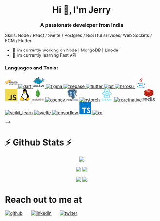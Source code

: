 <!-- ### Hi there 👋

<!--
**centinna-l/centinna-l** is a ✨ _special_ ✨ repository because its `README.md` (this file) appears on your GitHub profile.

Here are some ideas to get you started:
-->


<!-- - 👯 I’m looking to collaborate on ... -->
<!-- - 🤔 I’m looking for help with ... -->
<!-- - 💬 Ask me about ... -->
<!-- - 📫 How to reach me: ... -->
<!-- - 😄 Pronouns: ... -->
<!-- - ⚡ Fun fact: ... -->


<!-- ![Anurag's GitHub stats](https://github-readme-stats.vercel.app/api?username=centinna-l&show_icons=true&theme=tokyonight) -->

<!-- [![Top Langs](https://github-readme-stats.vercel.app/api/top-langs/?username=centinna-l)](https://github.com/anuraghazra/github-readme-stats) -->

<!-- ![GitHub streak stats](https://github-readme-streak-stats.herokuapp.com/?user=centinna-l) --> 
<h1 align="center">Hi 👋, I'm Jerry</h1>
<h3 align="center">A passionate developer from India</h3>
Skills: Node / React / Svelte / Postgres / RESTful services/ Web Sockets / FCM / Flutter

- 🔭 I’m currently working on Node | MongoDB | Linode 
- 🌱 I’m currently learning Fast API

<!-- <p align="left"> <img src="https://komarev.com/ghpvc/?username=centinna-l&label=Profile%20views&color=0e75b6&style=flat" alt="centinna-l" /> </p> -->

<!-- <p align="left"> <a href="https://github.com/ryo-ma/github-profile-trophy"><img src="https://github-profile-trophy.vercel.app/?username=centinna-l" alt="centinna-l" /></a> </p> -->


<h3 align="left">Languages and Tools:</h3>
<p align="left"> <a href="https://aws.amazon.com" target="_blank"> <img src="https://raw.githubusercontent.com/devicons/devicon/master/icons/amazonwebservices/amazonwebservices-original-wordmark.svg" alt="aws" width="40" height="40" margin="12"/> </a> <a href="https://dart.dev" target="_blank"> <img src="https://www.vectorlogo.zone/logos/dartlang/dartlang-icon.svg" alt="dart" width="40" height="40" margin="12"/> </a> <a href="https://www.docker.com/" target="_blank"> <img src="https://raw.githubusercontent.com/devicons/devicon/master/icons/docker/docker-original-wordmark.svg" alt="docker" width="40" height="40" margin="12"/> </a> <a href="https://www.figma.com/" target="_blank"> <img src="https://www.vectorlogo.zone/logos/figma/figma-icon.svg" alt="figma" width="40" height="40"/> </a> <a href="https://firebase.google.com/" target="_blank"> <img src="https://www.vectorlogo.zone/logos/firebase/firebase-icon.svg" alt="firebase" width="40" height="40"/> </a> <a href="https://flutter.dev" target="_blank"> <img src="https://www.vectorlogo.zone/logos/flutterio/flutterio-icon.svg" alt="flutter" width="40" height="40"/> </a> <a href="https://git-scm.com/" target="_blank"> <img src="https://www.vectorlogo.zone/logos/git-scm/git-scm-icon.svg" alt="git" width="40" height="40"/> </a> <a href="https://heroku.com" target="_blank"> <img src="https://www.vectorlogo.zone/logos/heroku/heroku-icon.svg" alt="heroku" width="40" height="40"/> </a> <a href="https://www.java.com" target="_blank"> <img src="https://raw.githubusercontent.com/devicons/devicon/master/icons/java/java-original.svg" alt="java" width="40" height="40"/> </a> <a href="https://developer.mozilla.org/en-US/docs/Web/JavaScript" target="_blank"> <img src="https://raw.githubusercontent.com/devicons/devicon/master/icons/javascript/javascript-original.svg" alt="javascript" width="40" height="40"/> </a> <a href="https://www.linux.org/" target="_blank"> <img src="https://raw.githubusercontent.com/devicons/devicon/master/icons/linux/linux-original.svg" alt="linux" width="40" height="40"/> </a> <a href="https://www.mongodb.com/" target="_blank"> <img src="https://raw.githubusercontent.com/devicons/devicon/master/icons/mongodb/mongodb-original-wordmark.svg" alt="mongodb" width="40" height="40"/> </a> <a href="https://opencv.org/" target="_blank"> <img src="https://www.vectorlogo.zone/logos/opencv/opencv-icon.svg" alt="opencv" width="40" height="40"/> </a> <a href="https://www.postgresql.org" target="_blank"> <img src="https://raw.githubusercontent.com/devicons/devicon/master/icons/postgresql/postgresql-original-wordmark.svg" alt="postgresql" width="40" height="40"/> </a> <a href="https://pytorch.org/" target="_blank"> <img src="https://www.vectorlogo.zone/logos/pytorch/pytorch-icon.svg" alt="pytorch" width="40" height="40"/> </a> <a href="https://reactjs.org/" target="_blank"> <img src="https://raw.githubusercontent.com/devicons/devicon/master/icons/react/react-original-wordmark.svg" alt="react" width="40" height="40"/> </a> <a href="https://reactnative.dev/" target="_blank"> <img src="https://reactnative.dev/img/header_logo.svg" alt="reactnative" width="40" height="40"/> </a> <a href="https://redis.io" target="_blank"> <img src="https://raw.githubusercontent.com/devicons/devicon/master/icons/redis/redis-original-wordmark.svg" alt="redis" width="40" height="40"/> </a> <a href="https://scikit-learn.org/" target="_blank"> <img src="https://upload.wikimedia.org/wikipedia/commons/0/05/Scikit_learn_logo_small.svg" alt="scikit_learn" width="40" height="40"/> </a> <a href="https://svelte.dev" target="_blank"> <img src="https://upload.wikimedia.org/wikipedia/commons/1/1b/Svelte_Logo.svg" alt="svelte" width="40" height="40"/> </a> <a href="https://www.tensorflow.org" target="_blank"> <img src="https://www.vectorlogo.zone/logos/tensorflow/tensorflow-icon.svg" alt="tensorflow" width="40" height="40"/> </a> <a href="https://www.typescriptlang.org/" target="_blank"> <img src="https://raw.githubusercontent.com/devicons/devicon/master/icons/typescript/typescript-original.svg" alt="typescript" width="40" height="40"/> </a> <a href="https://www.adobe.com/products/xd.html" target="_blank"> <img src="https://cdn.worldvectorlogo.com/logos/adobe-xd.svg" alt="xd" width="40" height="40"/> </a> </p>


<!-- # Stats

<!-- <p><img align="left" src="https://github-readme-stats.vercel.app/api/top-langs?username=centinna-l&show_icons=true&locale=en&layout=compact" alt="centinna-l" margin="12" /></p> -->

 

<!-- ![Anurag's GitHub stats](https://github-readme-stats.vercel.app/api?username=centinna-l&show_icons=true&theme=tokyonight)



<p><img align="center" src="https://github-readme-streak-stats.herokuapp.com/?user=centinna-l&" alt="centinna-l" /></p> -->

<!-- # Contribution Graph

![GitHub Activity Graph](https://activity-graph.herokuapp.com/graph?username=centinna-l) --> -->
# :zap: Github Stats :zap:
<center>

![](https://github-profile-summary-cards.vercel.app/api/cards/profile-details?username=centinna-l&theme=github_dark)

![](https://github-profile-summary-cards.vercel.app/api/cards/stats?username=centinna-l&theme=github_dark)
![](https://github-profile-summary-cards.vercel.app/api/cards/repos-per-language?username=centinna-l&theme=github_dark)


![](https://github-profile-summary-cards.vercel.app/api/cards/most-commit-language?username=centinna-l&theme=github_dark)
![](https://github-profile-summary-cards.vercel.app/api/cards/productive-time?username=centinna-l&theme=github_dark)

</center>

# Reach out to me at 
[<img src='https://cdn.jsdelivr.net/npm/simple-icons@3.0.1/icons/github.svg' alt='github' height='40'>](https://github.com/centinna-l) &nbsp; &nbsp; &nbsp; [<img src='https://cdn.jsdelivr.net/npm/simple-icons@3.0.1/icons/linkedin.svg' alt='linkedin' height='40'>](https://www.linkedin.com/in/jerry-joy-77aa0013a) &nbsp; &nbsp; &nbsp; [<img src='https://cdn.jsdelivr.net/npm/simple-icons@3.0.1/icons/twitter.svg' alt='twitter' height='40'>](https://twitter.com/jerryjoy7)  

